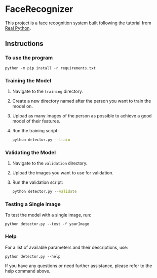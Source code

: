 # FaceRecognizer

This project is a face recognition system built following the tutorial from [Real Python](https://realpython.com/face-recognition-with-python/).

## Instructions

### To use the program

    python -m pip install -r requirements.txt

### Training the Model

1. Navigate to the `training` directory.
2. Create a new directory named after the person you want to train the model on.
3. Upload as many images of the person as possible to achieve a good model of their features.
4. Run the training script:

    ```bash
    python detector.py --train
    ```

### Validating the Model

1. Navigate to the `validation` directory.
2. Upload the images you want to use for validation.
3. Run the validation script:

    ```bash
    python detector.py --validate
    ```

### Testing a Single Image

To test the model with a single image, run: 

    python detector.py --test -f yourImage

### Help

For a list of available parameters and their descriptions, use: 
   
    python detector.py --help

If you have any questions or need further assistance, please refer to the help command above.
